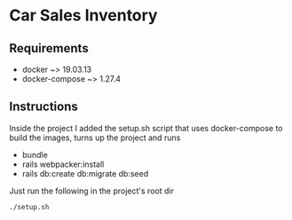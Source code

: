 # Car Sales Inventory

## Requirements
* docker ~> 19.03.13
* docker-compose ~> 1.27.4

## Instructions
Inside the project I added the setup.sh script that uses docker-compose to build the images, turns up the project and runs
* bundle
* rails webpacker:install
* rails db:create db:migrate db:seed

Just run the following in the project's root dir
```
./setup.sh
```